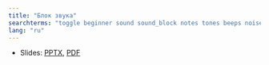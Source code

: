 ```yaml
---
title: "Блок звука"
searchterms: "toggle beginner sound sound_block notes tones beeps noises rsf"
lang: "ru"
---
```

 <ul>
 <li class="ng-binding">Slides:
 <a href="ProgrammingLessons/beginner/SoundBlock.pptx">PPTX</a>,
 <a href="ProgrammingLessons/beginner/SoundBlock.pdf">PDF</a>
 </li>
 </ul>
